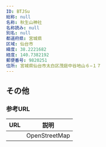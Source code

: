 ```yaml
---
ID: BTJSu
総称: null
名称: 秋生山神社
名称読み: null
別名: null
都道府県: 宮城県
区域: 仙台市
緯度: 38.2221682
経度: 140.7382192
郵便番号: 9820251
住所: 宮城県仙台市太白区茂庭中谷地山６−１７
---
```


## その他

### 参考URL

| URL | 説明          |
| --- | ------------- |
|     | OpenStreetMap |
